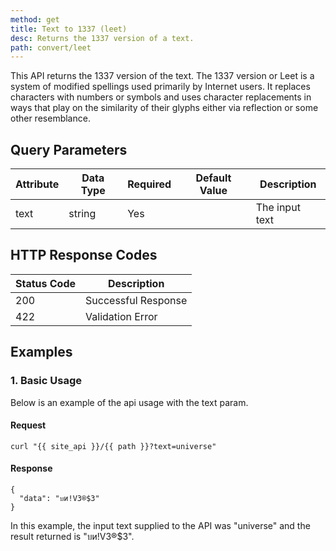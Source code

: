 ```yaml
---
method: get
title: Text to 1337 (leet)
desc: Returns the 1337 version of a text.
path: convert/leet
---
```


This API returns the 1337 version of the text. The 1337 version or Leet is a system of modified spellings used primarily by Internet users. It replaces characters with numbers or symbols and uses character replacements in ways that play on the similarity of their glyphs either via reflection or some other resemblance.

## Query Parameters

| Attribute | Data Type | Required | Default Value |Description |
| ----------- | ----------- | -----------  | ----------- | ----------- |
| text | string | Yes | | The input text  |

## HTTP Response Codes

| Status Code | Description |
| ----------- | ----------- |
| 200 | Successful Response |
| 422 | Validation Error |

## Examples

### 1. Basic Usage

Below is an example of the api usage with the text param. 

#### Request

```
curl "{{ site_api }}/{{ path }}?text=universe"
```

#### Response

```
{
  "data": "บи!V3®$3"
}
```

In this example, the input text supplied to the API was "universe" and the result returned is "บи!V3®$3".
